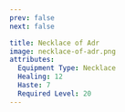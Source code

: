 ```yaml
---
prev: false
next: false

title: Necklace of Adr
image: necklace-of-adr.png
attributes:
  Equipment Type: Necklace
  Healing: 12
  Haste: 7
  Required Level: 20
---
```




<MyItemComponent :item="$frontmatter" />


